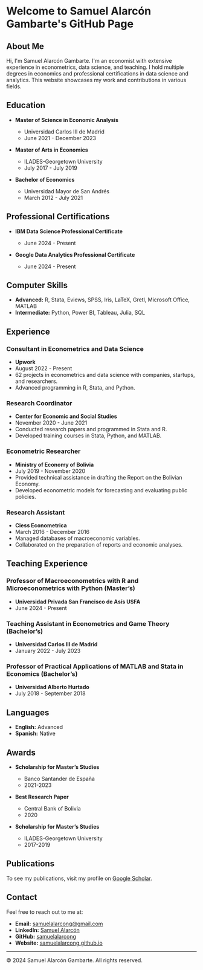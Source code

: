# Welcome to Samuel Alarcón Gambarte's GitHub Page

## About Me

Hi, I'm Samuel Alarcón Gambarte. I'm an economist with extensive experience in econometrics, data science, and teaching. I hold multiple degrees in economics and professional certifications in data science and analytics. This website showcases my work and contributions in various fields.

## Education

- **Master of Science in Economic Analysis**
  - Universidad Carlos III de Madrid
  - June 2021 - December 2023

- **Master of Arts in Economics**
  - ILADES-Georgetown University
  - July 2017 - July 2019

- **Bachelor of Economics**
  - Universidad Mayor de San Andrés
  - March 2012 - July 2021

## Professional Certifications

- **IBM Data Science Professional Certificate**
  - June 2024 - Present

- **Google Data Analytics Professional Certificate**
  - June 2024 - Present

## Computer Skills

- **Advanced:** R, Stata, Eviews, SPSS, Iris, LaTeX, Gretl, Microsoft Office, MATLAB
- **Intermediate:** Python, Power BI, Tableau, Julia, SQL

## Experience

### Consultant in Econometrics and Data Science
- **Upwork**
- August 2022 - Present
- 62 projects in econometrics and data science with companies, startups, and researchers.
- Advanced programming in R, Stata, and Python.

### Research Coordinator
- **Center for Economic and Social Studies**
- November 2020 - June 2021
- Conducted research papers and programmed in Stata and R.
- Developed training courses in Stata, Python, and MATLAB.

### Econometric Researcher
- **Ministry of Economy of Bolivia**
- July 2019 - November 2020
- Provided technical assistance in drafting the Report on the Bolivian Economy.
- Developed econometric models for forecasting and evaluating public policies.

### Research Assistant
- **Ciess Econometrica**
- March 2016 - December 2016
- Managed databases of macroeconomic variables.
- Collaborated on the preparation of reports and economic analyses.

## Teaching Experience

### Professor of Macroeconometrics with R and Microeconometrics with Python (Master’s)
- **Universidad Privada San Francisco de Asís USFA**
- June 2024 - Present

### Teaching Assistant in Econometrics and Game Theory (Bachelor’s)
- **Universidad Carlos III de Madrid**
- January 2022 - July 2023

### Professor of Practical Applications of MATLAB and Stata in Economics (Bachelor’s)
- **Universidad Alberto Hurtado**
- July 2018 - September 2018

## Languages

- **English:** Advanced
- **Spanish:** Native

## Awards

- **Scholarship for Master’s Studies**
  - Banco Santander de España
  - 2021-2023

- **Best Research Paper**
  - Central Bank of Bolivia
  - 2020

- **Scholarship for Master’s Studies**
  - ILADES-Georgetown University
  - 2017-2019

## Publications

To see my publications, visit my profile on [Google Scholar](https://scholar.google.com/citations?user=JZD7vrgAAAAJ&hl=es).

## Contact

Feel free to reach out to me at:

- **Email:** [samuelalarcong@gmail.com](mailto:samuelalarcong@gmail.com)
- **LinkedIn:** [Samuel Alarcón](https://linkedin.com/in/samuelalarcon)
- **GitHub:** [samuelalarcong](https://github.com/samuelalarcong)
- **Website:** [samuelalarcong.github.io](https://samuelalarcong.github.io/)

---

© 2024 Samuel Alarcón Gambarte. All rights reserved.
